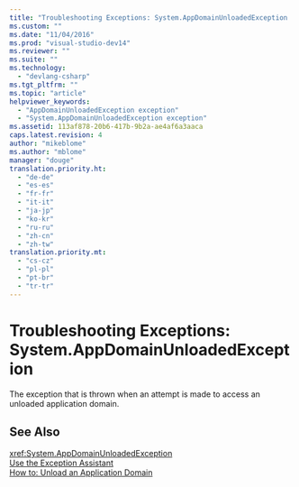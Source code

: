 ```yaml
---
title: "Troubleshooting Exceptions: System.AppDomainUnloadedException | Microsoft Docs"
ms.custom: ""
ms.date: "11/04/2016"
ms.prod: "visual-studio-dev14"
ms.reviewer: ""
ms.suite: ""
ms.technology: 
  - "devlang-csharp"
ms.tgt_pltfrm: ""
ms.topic: "article"
helpviewer_keywords: 
  - "AppDomainUnloadedException exception"
  - "System.AppDomainUnloadedException exception"
ms.assetid: 113af878-20b6-417b-9b2a-ae4af6a3aaca
caps.latest.revision: 4
author: "mikeblome"
ms.author: "mblome"
manager: "douge"
translation.priority.ht: 
  - "de-de"
  - "es-es"
  - "fr-fr"
  - "it-it"
  - "ja-jp"
  - "ko-kr"
  - "ru-ru"
  - "zh-cn"
  - "zh-tw"
translation.priority.mt: 
  - "cs-cz"
  - "pl-pl"
  - "pt-br"
  - "tr-tr"
---
```

# Troubleshooting Exceptions: System.AppDomainUnloadedException
The exception that is thrown when an attempt is made to access an unloaded application domain.  
  
## See Also  
 <xref:System.AppDomainUnloadedException>   
 [Use the Exception Assistant](http://msdn.microsoft.com/en-us/Library/e0a78c50-7318-4d54-af51-40c00aea8711)   
 [How to: Unload an Application Domain](http://msdn.microsoft.com/en-us/Library/f356116d-e415-4f7c-a332-6e6a60227192)
